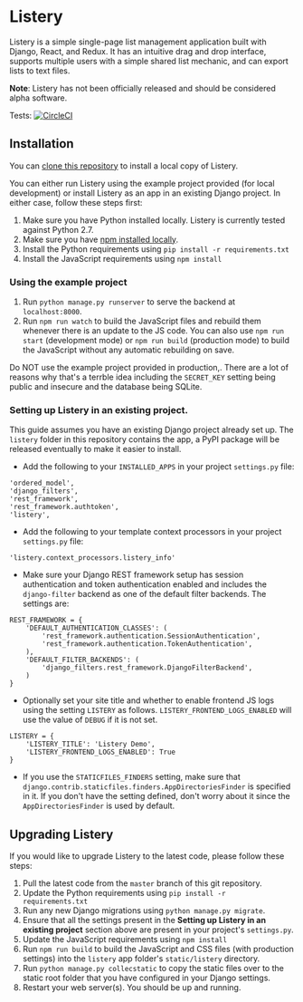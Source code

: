 # Listery

Listery is a simple single-page list management application built with Django, React, and Redux. It has an intuitive drag and drop interface, supports multiple users with a simple shared list mechanic, and can export lists to text files.

**Note**: Listery has not been officially released and should be considered alpha software.

Tests: [![CircleCI](https://circleci.com/gh/kgodey/listery/tree/master.svg?style=svg)](https://circleci.com/gh/kgodey/listery/tree/master)


## Installation

You can [clone this repository](https://help.github.com/articles/cloning-a-repository/) to install a local copy of Listery.

You can either run Listery using the example project provided (for local development) or install Listery as an app in an existing Django project. In either case, follow these steps first:

1. Make sure you have Python installed locally. Listery is currently tested against Python 2.7.
1. Make sure you have [npm installed locally](https://www.npmjs.com/get-npm).
1. Install the Python requirements using `pip install -r requirements.txt`
1. Install the JavaScript requirements using `npm install`

### Using the example project

1. Run `python manage.py runserver` to serve the backend at `localhost:8000`.
1. Run `npm run watch` to build the JavaScript files and rebuild them whenever there is an update to the JS code. You can also use `npm run start` (development mode) or `npm run build` (production mode) to build the JavaScript without any automatic rebuilding on save.

Do NOT use the example project provided in production,. There are a lot of reasons why that's a terrble idea including the `SECRET_KEY` setting being public and insecure and the database being SQLite.

### Setting up Listery in an existing project.

This guide assumes you have an existing Django project already set up. The `listery` folder in this repository contains the app, a PyPI package will be released eventually to make it easier to install.

* Add the following to your `INSTALLED_APPS` in your project `settings.py` file:

```
'ordered_model',
'django_filters',
'rest_framework',
'rest_framework.authtoken',
'listery',
```

* Add the following to your template context processors in your project `settings.py` file:

```
'listery.context_processors.listery_info'
```

* Make sure your Django REST framework setup has session authentication and token authentication enabled and includes the `django-filter` backend as one of the default filter backends. The settings are:

```
REST_FRAMEWORK = {
	'DEFAULT_AUTHENTICATION_CLASSES': (
		'rest_framework.authentication.SessionAuthentication',
		'rest_framework.authentication.TokenAuthentication',
	),
	'DEFAULT_FILTER_BACKENDS': (
		'django_filters.rest_framework.DjangoFilterBackend',
	)
}
```

* Optionally set your site title and whether to enable frontend JS logs using the setting `LISTERY` as follows. `LISTERY_FRONTEND_LOGS_ENABLED` will use the value of `DEBUG` if it is not set.

```
LISTERY = {
	'LISTERY_TITLE': 'Listery Demo',
	'LISTERY_FRONTEND_LOGS_ENABLED': True
}
```

* If you use the `STATICFILES_FINDERS` setting, make sure that `django.contrib.staticfiles.finders.AppDirectoriesFinder` is specified in it. If you don't have the setting defined, don't worry about it since the `AppDirectoriesFinder` is used by default.

## Upgrading Listery

If you would like to upgrade Listery to the latest code, please follow these steps:

1. Pull the latest code from the `master` branch of this git repository.
1. Update the Python requirements using `pip install -r requirements.txt`
1. Run any new Django migrations using `python manage.py migrate`.
1. Ensure that all the settings present in the **Setting up Listery in an existing project** section above are present in your project's `settings.py`.
1. Update the JavaScript requirements using `npm install`
1. Run `npm run build` to build the JavaScript and CSS files (with production settings) into the `listery` app folder's `static/listery` directory.
1. Run `python manage.py collecstatic` to copy the static files over to the static root folder that you have configured in your Django settings.
1. Restart your web server(s). You should be up and running.
